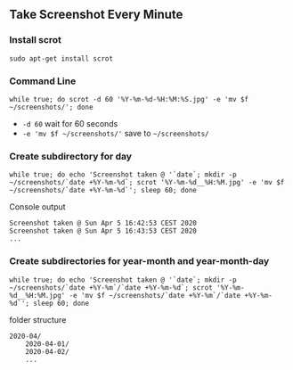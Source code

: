 ## Take Screenshot Every Minute

### Install scrot

```
sudo apt-get install scrot
```

### Command Line

    while true; do scrot -d 60 '%Y-%m-%d-%H:%M:%S.jpg' -e 'mv $f ~/screenshots/'; done

- `-d 60` wait for 60 seconds
- `-e 'mv $f ~/screenshots/'` save to `~/screenshots/`

### Create subdirectory for day

    while true; do echo 'Screenshot taken @ '`date`; mkdir -p ~/screenshots/`date +%Y-%m-%d`; scrot '%Y-%m-%d__%H:%M.jpg' -e 'mv $f ~/screenshots/`date +%Y-%m-%d`'; sleep 60; done

Console output
    
    Screenshot taken @ Sun Apr 5 16:42:53 CEST 2020
    Screenshot taken @ Sun Apr 5 16:43:53 CEST 2020
    ...

### Create subdirectories for year-month and year-month-day

    while true; do echo 'Screenshot taken @ '`date`; mkdir -p ~/screenshots/`date +%Y-%m`/`date +%Y-%m-%d`; scrot '%Y-%m-%d__%H:%M.jpg' -e 'mv $f ~/screenshots/`date +%Y-%m`/`date +%Y-%m-%d`'; sleep 60; done
    
folder structure

    2020-04/
        2020-04-01/
        2020-04-02/
        ...
